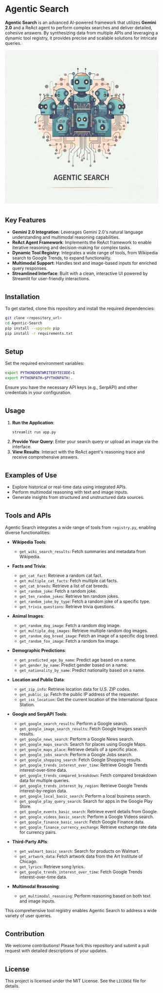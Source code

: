 # Agentic Search

**Agentic Search** is an advanced AI-powered framework that utilizes **Gemini 2.0** and a ReAct agent to perform complex searches and deliver detailed, cohesive answers. By synthesizing data from multiple APIs and leveraging a dynamic tool registry, it provides precise and scalable solutions for intricate queries.

![Agentic Search Overview](./img/agentic-search-1.png)

#

## Key Features

- **Gemini 2.0 Integration**: Leverages Gemini 2.0's natural language understanding and multimodal reasoning capabilities.
- **ReAct Agent Framework**: Implements the ReAct framework to enable iterative reasoning and decision-making for complex tasks.
- **Dynamic Tool Registry**: Integrates a wide range of tools, from Wikipedia search to Google Trends, to expand functionality.
- **Multimodal Support**: Handles text and image-based inputs for enriched query responses.
- **Streamlined Interface**: Built with a clean, interactive UI powered by Streamlit for user-friendly interactions.

#

## Installation

To get started, clone this repository and install the required dependencies:

```bash
git clone <repository_url>
cd Agentic-Search
pip install --upgrade pip
pip install -r requirements.txt
```

#

## Setup

Set the required environment variables:

```bash
export PYTHONDONTWRITEBYTECODE=1
export PYTHONPATH=$PYTHONPATH:.
```

Ensure you have the necessary API keys (e.g., SerpAPI) and other credentials in your configuration.

#

## Usage

1. **Run the Application**:
   ```bash
   streamlit run app.py
   ```
2. **Provide Your Query**:
   Enter your search query or upload an image via the interface.
3. **View Results**:
   Interact with the ReAct agent's reasoning trace and receive comprehensive answers.

#

## Examples of Use

- Explore historical or real-time data using integrated APIs.
- Perform multimodal reasoning with text and image inputs.
- Generate insights from structured and unstructured data sources.

#

## Tools and APIs

Agentic Search integrates a wide range of tools from `registry.py`, enabling diverse functionalities:

- **Wikipedia Tools**:
  - `get_wiki_search_results`: Fetch summaries and metadata from Wikipedia.

- **Facts and Trivia**:
  - `get_cat_fact`: Retrieve a random cat fact.
  - `get_multiple_cat_facts`: Fetch multiple cat facts.
  - `get_cat_breeds`: Retrieve a list of cat breeds.
  - `get_random_joke`: Fetch a random joke.
  - `get_ten_random_jokes`: Retrieve ten random jokes.
  - `get_random_joke_by_type`: Fetch a random joke of a specific type.
  - `get_trivia_questions`: Retrieve trivia questions.

- **Animal Images**:
  - `get_random_dog_image`: Fetch a random dog image.
  - `get_multiple_dog_images`: Retrieve multiple random dog images.
  - `get_random_dog_breed_image`: Fetch an image of a specific dog breed.
  - `get_random_fox_image`: Fetch a random fox image.

- **Demographic Predictions**:
  - `get_predicted_age_by_name`: Predict age based on a name.
  - `get_gender_by_name`: Predict gender based on a name.
  - `get_nationality_by_name`: Predict nationality based on a name.

- **Location and Public Data**:
  - `get_zip_info`: Retrieve location data for U.S. ZIP codes.
  - `get_public_ip`: Fetch the public IP address of the requester.
  - `get_iss_location`: Get the current location of the International Space Station.

- **Google and SerpAPI Tools**:
  - `get_google_search_results`: Perform a Google search.
  - `get_google_image_search_results`: Fetch Google Images search results.
  - `get_google_news_search`: Perform a Google News search.
  - `get_google_maps_search`: Search for places using Google Maps.
  - `get_google_maps_place`: Retrieve details of a specific place.
  - `get_google_jobs_search`: Perform a Google Jobs search.
  - `get_google_shopping_search`: Fetch Google Shopping results.
  - `get_google_trends_interest_over_time`: Retrieve Google Trends interest-over-time data.
  - `get_google_trends_compared_breakdown`: Fetch compared breakdown data for multiple queries.
  - `get_google_trends_interest_by_region`: Retrieve Google Trends interest-by-region data.
  - `get_google_local_basic_search`: Perform a local business search.
  - `get_google_play_query_search`: Search for apps in the Google Play Store.
  - `get_google_events_basic_search`: Retrieve event details from Google.
  - `get_google_videos_basic_search`: Perform a Google Videos search.
  - `get_google_finance_basic_search`: Fetch Google Finance data.
  - `get_google_finance_currency_exchange`: Retrieve exchange rate data for currency pairs.

- **Third-Party APIs**:
  - `get_walmart_basic_search`: Search for products on Walmart.
  - `get_artwork_data`: Fetch artwork data from the Art Institute of Chicago.
  - `get_lyrics`: Retrieve song lyrics.
  - `get_google_trends_interest_over_time`: Fetch Google Trends interest-over-time data.

- **Multimodal Reasoning**:
  - `get_multimodal_reasoning`: Perform reasoning based on both text and image inputs.

This comprehensive tool registry enables Agentic Search to address a wide variety of user queries.

#

## Contribution

We welcome contributions! Please fork this repository and submit a pull request with detailed descriptions of your updates.

#

## License

This project is licensed under the MIT License. See the `LICENSE` file for details.